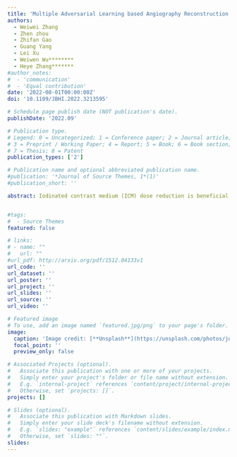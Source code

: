 ```yaml
---
title: 'Multiple Adversarial Learning based Angiography Reconstruction for Ultra-low-dose Contrast Medium CT'
authors:
  - Weiwei Zhang
  - Zhen zhou
  - Zhifan Gao
  - Guang Yang
  - Lei Xu
  - Weiwen Wu********
  - Heye Zhang*******
#author_notes:
#  - 'communication'
#  - 'Equal contribution'
date: '2022-08-01T00:00:00Z'
doi: '10.1109/JBHI.2022.3213595'

# Schedule page publish date (NOT publication's date).
publishDate: '2022.09'

# Publication type.
# Legend: 0 = Uncategorized; 1 = Conference paper; 2 = Journal article;
# 3 = Preprint / Working Paper; 4 = Report; 5 = Book; 6 = Book section;
# 7 = Thesis; 8 = Patent
publication_types: ['2']

# Publication name and optional abbreviated publication name.
#publication: '*Journal of Source Themes, 1*(1)'
#publication_short: ''

abstract: Iodinated contrast medium (ICM) dose reduction is beneficial for decreasing potential health risk to renal-insufficiency patients in CT scanning. Due to the lowintensity vessel in ultra-low-dose-ICM CT angiography, it cannot provide clinical diagnosis of vascular diseases. Angiography reconstruction for ultra-low-dose-ICM CT can enhance vascular intensity for directly vascular diseases diagnosis. However, the angiography reconstruction is challenging since patient individual differences and vascular disease diversity. In this paper, we propose a Multiple Adversarial Learning based Angiography Reconstruction (i.e., MALAR) framework to enhance vascular intensity. Specifically, a bilateral learning mechanism is developed for mapping a relationship between source and target domains rather than the image-to-image mapping. Then, a dual correlation constraint is introduced to characterize both distribution uniformity from across-domain features and sample inconsistency with domain simultaneously. Finally, an adaptive fusion module by combining multiscale information and long-range interactive dependency is explored to alleviate the interference of high-noise metal. Experiments are performed on CT sequences with different ICM doses. Quantitative results based on multiple metrics demonstrate the effectiveness of our MALAR on angiography reconstruction. Qualitative assessments by radiographers confirm the potential of our MALAR for the clinical diagnosis of vascular diseases. The code and model are available at https://github.com/HIC-SYSU/MALAR.


#tags:
#  - Source Themes
featured: false

# links:
# - name: ""
#   url: ""
#url_pdf: http://arxiv.org/pdf/1512.04133v1
url_code: ''
url_dataset: ''
url_poster: ''
url_project: ''
url_slides: ''
url_source: ''
url_video: ''

# Featured image
# To use, add an image named `featured.jpg/png` to your page's folder.
image:
  caption: 'Image credit: [**Unsplash**](https://unsplash.com/photos/jdD8gXaTZsc)'
  focal_point: ''
  preview_only: false

# Associated Projects (optional).
#   Associate this publication with one or more of your projects.
#   Simply enter your project's folder or file name without extension.
#   E.g. `internal-project` references `content/project/internal-project/index.md`.
#   Otherwise, set `projects: []`.
projects: []

# Slides (optional).
#   Associate this publication with Markdown slides.
#   Simply enter your slide deck's filename without extension.
#   E.g. `slides: "example"` references `content/slides/example/index.md`.
#   Otherwise, set `slides: ""`.
slides:
---
```


